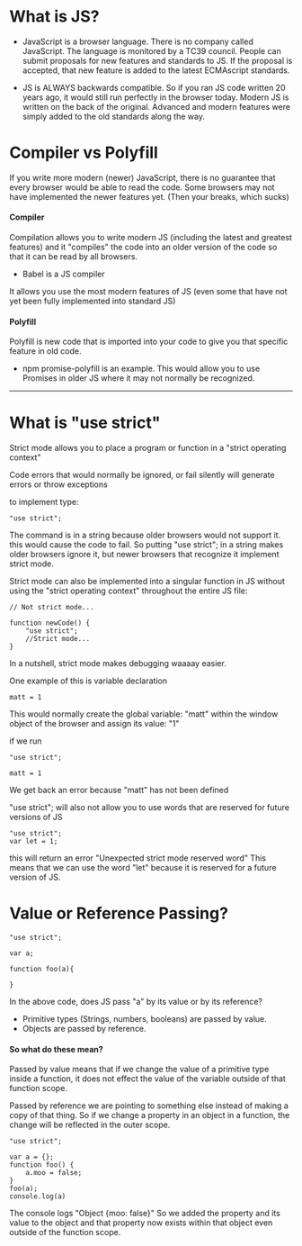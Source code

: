 # What is JS?

- JavaScript is a browser language. There is no company called JavaScript.
  The language is monitored by a TC39 council. People can submit proposals for new features and standards to JS.
  If the proposal is accepted, that new feature is added to the latest ECMAscript standards.

- JS is ALWAYS backwards compatible. So if you ran JS code written 20 years ago, it would still run perfectly in the browser today.
  Modern JS is written on the back of the original.
  Advanced and modern features were simply added to the old standards along the way.

# Compiler vs Polyfill

If you write more modern (newer) JavaScript, there is no guarantee that every browser would be able to read the code. Some browsers may not have implemented the newer features yet. (Then your breaks, which sucks)

#### Compiler

Compilation allows you to write modern JS (including the latest and greatest features) and it "compiles" the code into an older version of the code so that it can be read by all browsers.

- Babel is a JS compiler

It allows you use the most modern features of JS (even some that have not yet been fully implemented into standard JS)

#### Polyfill

Polyfill is new code that is imported into your code to give you that specific feature in old code.

- npm promise-polyfill is an example.
  This would allow you to use Promises in older JS where it may not normally be recognized.

---

# What is "use strict"

Strict mode allows you to place a program or function in a "strict operating context"

Code errors that would normally be ignored, or fail silently will generate errors or throw exceptions

to implement type:

```
"use strict";
```

The command is in a string because older browsers would not support it.
this would cause the code to fail. So putting "use strict"; in a string makes older browsers ignore it, but newer browsers that recognize it implement strict mode.

Strict mode can also be implemented into a singular function in JS without using the "strict operating context" throughout the entire JS file:

```
// Not strict mode...

function newCode() {
    "use strict";
    //Strict mode...
}
```

In a nutshell, strict mode makes debugging waaaay easier.

One example of this is variable declaration

```
matt = 1
```

This would normally create the global variable: "matt" within the window object of the browser and assign its value: "1"

if we run

```
"use strict";

matt = 1
```

We get back an error because "matt" has not been defined

"use strict"; will also not allow you to use words that are reserved for future versions of JS

```
"use strict";
var let = 1;
```

this will return an error "Unexpected strict mode reserved word"
This means that we can use the word "let" because it is reserved for a future version of JS.

# Value or Reference Passing?

```
"use strict";

var a;

function foo(a){

}
```

In the above code, does JS pass "a" by its value or by its reference?

- Primitive types (Strings, numbers, booleans) are passed by value.
- Objects are passed by reference.

#### So what do these mean?

Passed by value means that if we change the value of a primitive type inside a function, it does not effect the value of the variable outside of that function scope.

Passed by reference we are pointing to something else instead of making a copy of that thing.
So if we change a property in an object in a function, the change will be reflected in the outer scope.

```
"use strict";

var a = {};
function foo() {
    a.moo = false;
}
foo(a);
console.log(a)
```

The console logs "Object {moo: false}"
So we added the property and its value to the object and that property now exists within that object even outside of the function scope.
